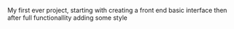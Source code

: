 My first ever project, starting with creating a front end basic interface then after full functionallity adding some style
